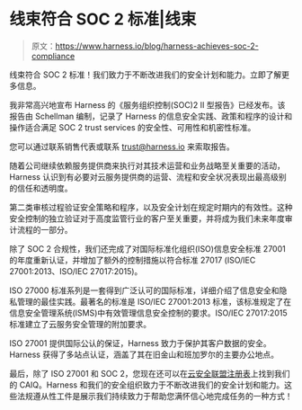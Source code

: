 # 线束符合 SOC 2 标准|线束

> 原文：<https://www.harness.io/blog/harness-achieves-soc-2-compliance>

线束符合 SOC 2 标准！我们致力于不断改进我们的安全计划和能力。立即了解更多信息。

我非常高兴地宣布 Harness 的《服务组织控制(SOC)2 II 型报告》已经发布。该报告由 Schellman 编制，记录了 Harness 的信息安全实践、政策和程序的设计和操作适合满足 SOC 2 trust services 的安全性、可用性和机密性标准。

您可以通过联系销售代表或联系 [trust@harness.io](mailto:trust@harness.io) 来索取报告。

随着公司继续依赖服务提供商来执行对其技术运营和业务战略至关重要的活动，Harness 认识到有必要对云服务提供商的运营、流程和安全状况表现出最高级别的信任和透明度。

第二类审核过程验证安全策略和程序，以及安全计划在规定时期内的有效性。这种安全控制的独立验证对于高度监管行业的客户至关重要，并将成为我们未来年度审计流程的一部分。

除了 SOC 2 合规性，我们还完成了对国际标准化组织(ISO)信息安全标准 27001 的年度重新认证，并增加了额外的控制措施以符合标准 27017 (ISO/IEC 27001:2013、ISO/IEC 27017:2015)。

ISO 27000 标准系列是一套得到广泛认可的国际标准，详细介绍了信息安全和隐私管理的最佳实践。最著名的标准是 ISO/IEC 27001:2013 标准，该标准规定了在信息安全管理系统(ISMS)中有效管理信息安全控制的要求。ISO/IEC 27017:2015 标准建立了云服务安全管理的附加要求。

ISO 27001 提供国际公认的保证，Harness 致力于保护其客户数据的安全。Harness 获得了多站点认证，涵盖了其在旧金山和班加罗尔的主要办公地点。

最后，除了 ISO 27001 和 SOC 2，您现在还可以在[云安全联盟注册表](https://cloudsecurityalliance.org/star/registry/harness)上找到我们的 CAIQ。Harness 和我们的安全组织致力于不断改进我们的安全计划和能力。这些法规遵从性工件是展示我们持续致力于帮助您满怀信心地完成任务的一种方式！